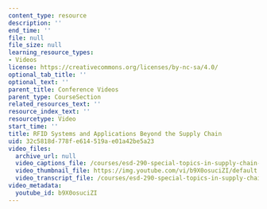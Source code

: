 ```yaml
---
content_type: resource
description: ''
end_time: ''
file: null
file_size: null
learning_resource_types:
- Videos
license: https://creativecommons.org/licenses/by-nc-sa/4.0/
optional_tab_title: ''
optional_text: ''
parent_title: Conference Videos
parent_type: CourseSection
related_resources_text: ''
resource_index_text: ''
resourcetype: Video
start_time: ''
title: RFID Systems and Applications Beyond the Supply Chain
uid: 32c5818d-778f-e614-519a-e01a42be5a23
video_files:
  archive_url: null
  video_captions_file: /courses/esd-290-special-topics-in-supply-chain-management-spring-2005/845705f423fe572ebdb52167ed8b463b_b9X0osuciZI.vtt
  video_thumbnail_file: https://img.youtube.com/vi/b9X0osuciZI/default.jpg
  video_transcript_file: /courses/esd-290-special-topics-in-supply-chain-management-spring-2005/efd6fd492f902d24fdff4f1d5d8c6517_b9X0osuciZI.pdf
video_metadata:
  youtube_id: b9X0osuciZI
---
```

